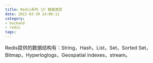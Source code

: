 ```yaml
---
title: Redis系列（2）数据类型
date: 2022-03-30 14:06:11
category:
- backend
- redis
tags:
---
```


<p style="font-size: 16px; ">Redis提供的数据结构有：String，Hash，List，Set，Sorted Set，Bitmap，Hyperloglogs，Geospatial
indexes，stream。</p>

